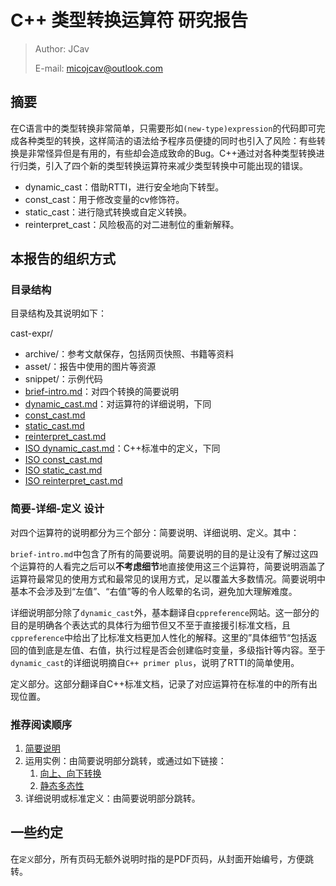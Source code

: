 # C++ 类型转换运算符 研究报告

> Author: JCav
>
> E-mail: micojcav@outlook.com





## 摘要

在C语言中的类型转换非常简单，只需要形如`(new-type)expression`的代码即可完成各种类型的转换，这样简洁的语法给予程序员便捷的同时也引入了风险：有些转换是非常怪异但是有用的，有些却会造成致命的Bug。C++通过对各种类型转换进行归类，引入了四个新的类型转换运算符来减少类型转换中可能出现的错误。

* dynamic_cast：借助RTTI，进行安全地向下转型。
* const_cast：用于修改变量的cv修饰符。
* static_cast：进行隐式转换或自定义转换。
* reinterpret_cast：风险极高的对二进制位的重新解释。



## 本报告的组织方式

### 目录结构

目录结构及其说明如下：

cast-expr/

- archive/：参考文献保存，包括网页快照、书籍等资料
- asset/：报告中使用的图片等资源
- snippet/：示例代码
- [brief-intro.md](./brief-intro.md)：对四个转换的简要说明
- [dynamic_cast.md](./dynamic_cast.md)：对运算符的详细说明，下同
- [const_cast.md](./const_cast.md)
- [static_cast.md](./static_cast.md)
- [reinterpret_cast.md](reinterpret_cast.md)
- [ISO dynamic_cast.md](ISO_dynamic_cast.md)：C++标准中的定义，下同
- [ISO const_cast.md](./ISO_const_cast.md)
- [ISO static_cast.md](ISO_static_cast.md)
- [ISO reinterpret_cast.md](ISO_reinterpret_cast.md)



### 简要-详细-定义 设计

对四个运算符的说明都分为三个部分：简要说明、详细说明、定义。其中：

`brief-intro.md`中包含了所有的简要说明。简要说明的目的是让没有了解过这四个运算符的人看完之后可以**不考虑细节**地直接使用这三个运算符，简要说明涵盖了运算符最常见的使用方式和最常见的误用方式，足以覆盖大多数情况。简要说明中基本不会涉及到“左值”、“右值”等的令人眩晕的名词，避免加大理解难度。

详细说明部分除了`dynamic_cast`外，基本翻译自`cppreference`网站。这一部分的目的是明确各个表达式的具体行为细节但又不至于直接援引标准文档，且`cppreference`中给出了比标准文档更加人性化的解释。这里的”具体细节“包括返回的值到底是左值、右值，执行过程是否会创建临时变量，多级指针等内容。至于`dynamic_cast`的详细说明摘自`C++ primer plus`，说明了RTTI的简单使用。

定义部分。这部分翻译自C++标准文档，记录了对应运算符在标准的中的所有出现位置。



### 推荐阅读顺序

1. [简要说明](./brief-intro.md)
2. 运用实例：由简要说明部分跳转，或通过如下链接：
   1. [向上、向下转换](updown-cast.md)
   2. [静态多态性](static-poly.md)
3. 详细说明或标准定义：由简要说明部分跳转。





## 一些约定

在`定义`部分，所有页码无额外说明时指的是PDF页码，从封面开始编号，方便跳转。

